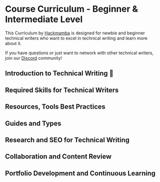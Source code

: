 # Course Curriculum - Beginner & Intermediate Level

This Curriculum by [Hackmamba](https://hackmamba.io/) is designed for newbie and beginner technical writers who want to excel in technical writing and learn more about it.  

If you have questions or just want to network with other technical writers, join our [Discord](https://discord.com/invite/MjbyDy3sPp) community!

## Introduction to Technical Writing 📝


## Required Skills for Technical Writers


## Resources, Tools Best Practices


## Guides and Types


## Research and SEO for Technical Writing


## Collaboration and Content Review


## Portfolio Development and Continuous Learning
